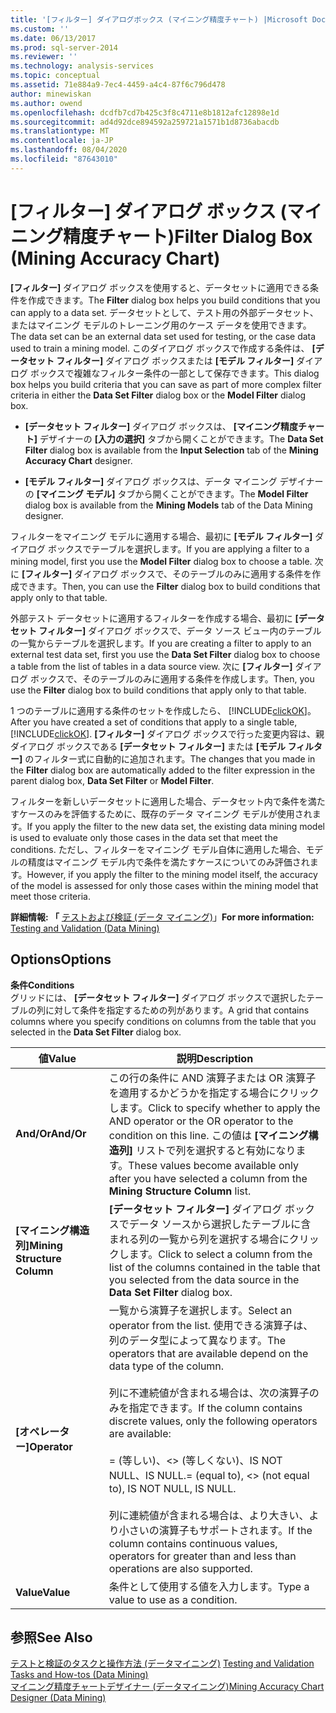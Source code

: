 ```yaml
---
title: '[フィルター] ダイアログボックス (マイニング精度チャート) |Microsoft Docs'
ms.custom: ''
ms.date: 06/13/2017
ms.prod: sql-server-2014
ms.reviewer: ''
ms.technology: analysis-services
ms.topic: conceptual
ms.assetid: 71e884a9-7ec4-4459-a4c4-87f6c796d478
author: minewiskan
ms.author: owend
ms.openlocfilehash: dcdfb7cd7b425c3f8c4711e8b1812afc12898e1d
ms.sourcegitcommit: ad4d92dce894592a259721a1571b1d8736abacdb
ms.translationtype: MT
ms.contentlocale: ja-JP
ms.lasthandoff: 08/04/2020
ms.locfileid: "87643010"
---
```

# <a name="filter-dialog-box-mining-accuracy-chart"></a><span data-ttu-id="49021-102">[フィルター] ダイアログ ボックス (マイニング精度チャート)</span><span class="sxs-lookup"><span data-stu-id="49021-102">Filter Dialog Box (Mining Accuracy Chart)</span></span>
  <span data-ttu-id="49021-103">**[フィルター]** ダイアログ ボックスを使用すると、データセットに適用できる条件を作成できます。</span><span class="sxs-lookup"><span data-stu-id="49021-103">The **Filter** dialog box helps you build conditions that you can apply to a data set.</span></span> <span data-ttu-id="49021-104">データセットとして、テスト用の外部データセット、またはマイニング モデルのトレーニング用のケース データを使用できます。</span><span class="sxs-lookup"><span data-stu-id="49021-104">The data set can be an external data set used for testing, or the case data used to train a mining model.</span></span> <span data-ttu-id="49021-105">このダイアログ ボックスで作成する条件は、 **[データセット フィルター]** ダイアログ ボックスまたは **[モデル フィルター]** ダイアログ ボックスで複雑なフィルター条件の一部として保存できます。</span><span class="sxs-lookup"><span data-stu-id="49021-105">This dialog box helps you build criteria that you can save as part of more complex filter criteria in either the **Data Set Filter** dialog box or the **Model Filter** dialog box.</span></span>  
  
-   <span data-ttu-id="49021-106">**[データセット フィルター]** ダイアログ ボックスは、 **[マイニング精度チャート]** デザイナーの **[入力の選択]** タブから開くことができます。</span><span class="sxs-lookup"><span data-stu-id="49021-106">The **Data Set Filter** dialog box is available from the **Input Selection** tab of the **Mining Accuracy Chart** designer.</span></span>  
  
-   <span data-ttu-id="49021-107">**[モデル フィルター]** ダイアログ ボックスは、データ マイニング デザイナーの **[マイニング モデル]** タブから開くことができます。</span><span class="sxs-lookup"><span data-stu-id="49021-107">The **Model Filter** dialog box is available from the **Mining Models** tab of the Data Mining designer.</span></span>  
  
 <span data-ttu-id="49021-108">フィルターをマイニング モデルに適用する場合、最初に **[モデル フィルター]** ダイアログ ボックスでテーブルを選択します。</span><span class="sxs-lookup"><span data-stu-id="49021-108">If you are applying a filter to a mining model, first you use the **Model Filter** dialog box to choose a table.</span></span> <span data-ttu-id="49021-109">次に **[フィルター]** ダイアログ ボックスで、そのテーブルのみに適用する条件を作成できます。</span><span class="sxs-lookup"><span data-stu-id="49021-109">Then, you can use the **Filter** dialog box to build conditions that apply only to that table.</span></span>  
  
 <span data-ttu-id="49021-110">外部テスト データセットに適用するフィルターを作成する場合、最初に **[データセット フィルター]** ダイアログ ボックスで、データ ソース ビュー内のテーブルの一覧からテーブルを選択します。</span><span class="sxs-lookup"><span data-stu-id="49021-110">If you are creating a filter to apply to an external test data set, first you use the **Data Set Filter** dialog box to choose a table from the list of tables in a data source view.</span></span> <span data-ttu-id="49021-111">次に **[フィルター]** ダイアログ ボックスで、そのテーブルのみに適用する条件を作成します。</span><span class="sxs-lookup"><span data-stu-id="49021-111">Then, you use the **Filter** dialog box to build conditions that apply only to that table.</span></span>  
  
 <span data-ttu-id="49021-112">1 つのテーブルに適用する条件のセットを作成したら、 [!INCLUDE[clickOK](../includes/clickok-md.md)]。</span><span class="sxs-lookup"><span data-stu-id="49021-112">After you have created a set of conditions that apply to a single table, [!INCLUDE[clickOK](../includes/clickok-md.md)].</span></span> <span data-ttu-id="49021-113">**[フィルター]** ダイアログ ボックスで行った変更内容は、親ダイアログ ボックスである **[データセット フィルター]** または **[モデル フィルター]** のフィルター式に自動的に追加されます。</span><span class="sxs-lookup"><span data-stu-id="49021-113">The changes that you made in the **Filter** dialog box are automatically added to the filter expression in the parent dialog box, **Data Set Filter** or **Model Filter**.</span></span>  
  
 <span data-ttu-id="49021-114">フィルターを新しいデータセットに適用した場合、データセット内で条件を満たすケースのみを評価するために、既存のデータ マイニング モデルが使用されます。</span><span class="sxs-lookup"><span data-stu-id="49021-114">If you apply the filter to the new data set, the existing data mining model is used to evaluate only those cases in the data set that meet the conditions.</span></span> <span data-ttu-id="49021-115">ただし、フィルターをマイニング モデル自体に適用した場合、モデルの精度はマイニング モデル内で条件を満たすケースについてのみ評価されます。</span><span class="sxs-lookup"><span data-stu-id="49021-115">However, if you apply the filter to the mining model itself, the accuracy of the model is assessed for only those cases within the mining model that meet those criteria.</span></span>  
  
 <span data-ttu-id="49021-116">**詳細情報: 「** [テストおよび検証 &#40;データ マイニング&#41;](data-mining/testing-and-validation-data-mining.md)」</span><span class="sxs-lookup"><span data-stu-id="49021-116">**For more information:** [Testing and Validation &#40;Data Mining&#41;](data-mining/testing-and-validation-data-mining.md)</span></span>  
  
## <a name="options"></a><span data-ttu-id="49021-117">Options</span><span class="sxs-lookup"><span data-stu-id="49021-117">Options</span></span>  
 <span data-ttu-id="49021-118">**条件**</span><span class="sxs-lookup"><span data-stu-id="49021-118">**Conditions**</span></span>  
 <span data-ttu-id="49021-119">グリッドには、 **[データセット フィルター]** ダイアログ ボックスで選択したテーブルの列に対して条件を指定するための列があります。</span><span class="sxs-lookup"><span data-stu-id="49021-119">A grid that contains columns where you specify conditions on columns from the table that you selected in the **Data Set Filter** dialog box.</span></span>  
  
|<span data-ttu-id="49021-120">値</span><span class="sxs-lookup"><span data-stu-id="49021-120">Value</span></span>|<span data-ttu-id="49021-121">説明</span><span class="sxs-lookup"><span data-stu-id="49021-121">Description</span></span>|  
|-----------|-----------------|  
|<span data-ttu-id="49021-122">**And/Or**</span><span class="sxs-lookup"><span data-stu-id="49021-122">**And/Or**</span></span>|<span data-ttu-id="49021-123">この行の条件に AND 演算子または OR 演算子を適用するかどうかを指定する場合にクリックします。</span><span class="sxs-lookup"><span data-stu-id="49021-123">Click to specify whether to apply the AND operator or the OR operator to the condition on this line.</span></span> <span data-ttu-id="49021-124">この値は **[マイニング構造列]** リストで列を選択すると有効になります。</span><span class="sxs-lookup"><span data-stu-id="49021-124">These values become available only after you have selected a column from the **Mining Structure Column** list.</span></span>|  
|<span data-ttu-id="49021-125">**[マイニング構造列]**</span><span class="sxs-lookup"><span data-stu-id="49021-125">**Mining Structure Column**</span></span>|<span data-ttu-id="49021-126">**[データセット フィルター]** ダイアログ ボックスでデータ ソースから選択したテーブルに含まれる列の一覧から列を選択する場合にクリックします。</span><span class="sxs-lookup"><span data-stu-id="49021-126">Click to select a column from the list of the columns contained in the table that you selected from the data source in the **Data Set Filter** dialog box.</span></span>|  
|<span data-ttu-id="49021-127">**[オペレーター]**</span><span class="sxs-lookup"><span data-stu-id="49021-127">**Operator**</span></span>|<span data-ttu-id="49021-128">一覧から演算子を選択します。</span><span class="sxs-lookup"><span data-stu-id="49021-128">Select an operator from the list.</span></span> <span data-ttu-id="49021-129">使用できる演算子は、列のデータ型によって異なります。</span><span class="sxs-lookup"><span data-stu-id="49021-129">The operators that are available depend on the data type of the column.</span></span><br /><br /> <span data-ttu-id="49021-130">列に不連続値が含まれる場合は、次の演算子のみを指定できます。</span><span class="sxs-lookup"><span data-stu-id="49021-130">If the column contains discrete values, only the following operators are available:</span></span><br /><br /> <span data-ttu-id="49021-131">= (等しい)、<> (等しくない)、IS NOT NULL、IS NULL.</span><span class="sxs-lookup"><span data-stu-id="49021-131">= (equal to), <> (not equal to), IS NOT NULL, IS NULL.</span></span><br /><br /> <span data-ttu-id="49021-132">列に連続値が含まれる場合は、より大きい、より小さいの演算子もサポートされます。</span><span class="sxs-lookup"><span data-stu-id="49021-132">If the column contains continuous values, operators for greater than and less than operations are also supported.</span></span>|  
|<span data-ttu-id="49021-133">**Value**</span><span class="sxs-lookup"><span data-stu-id="49021-133">**Value**</span></span>|<span data-ttu-id="49021-134">条件として使用する値を入力します。</span><span class="sxs-lookup"><span data-stu-id="49021-134">Type a value to use as a condition.</span></span>|  
  
## <a name="see-also"></a><span data-ttu-id="49021-135">参照</span><span class="sxs-lookup"><span data-stu-id="49021-135">See Also</span></span>  
 <span data-ttu-id="49021-136">[テストと検証のタスクと操作方法 &#40;データマイニング&#41;](data-mining/testing-and-validation-tasks-and-how-tos-data-mining.md) </span><span class="sxs-lookup"><span data-stu-id="49021-136">[Testing and Validation Tasks and How-tos &#40;Data Mining&#41;](data-mining/testing-and-validation-tasks-and-how-tos-data-mining.md) </span></span>  
 [<span data-ttu-id="49021-137">マイニング精度チャートデザイナー &#40;データマイニング&#41;</span><span class="sxs-lookup"><span data-stu-id="49021-137">Mining Accuracy Chart Designer &#40;Data Mining&#41;</span></span>](mining-accuracy-chart-designer-data-mining.md)  
  
  
